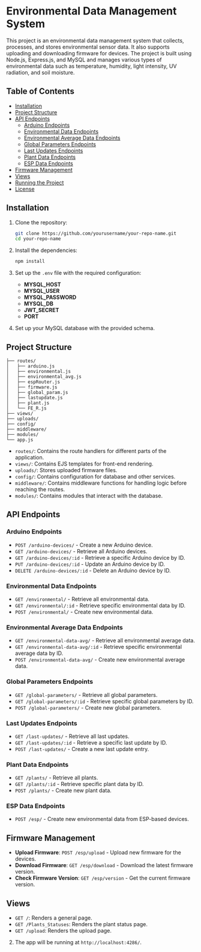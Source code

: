# Environmental Data Management System

This project is an environmental data management system that collects, processes, and stores environmental sensor data. It also supports uploading and downloading firmware for devices. The project is built using Node.js, Express.js, and MySQL and manages various types of environmental data such as temperature, humidity, light intensity, UV radiation, and soil moisture.

## Table of Contents
- [Installation](#installation)
- [Project Structure](#project-structure)
- [API Endpoints](#api-endpoints)
  - [Arduino Endpoints](#arduino-endpoints)
  - [Environmental Data Endpoints](#environmental-data-endpoints)
  - [Environmental Average Data Endpoints](#environmental-average-data-endpoints)
  - [Global Parameters Endpoints](#global-parameters-endpoints)
  - [Last Updates Endpoints](#last-updates-endpoints)
  - [Plant Data Endpoints](#plant-data-endpoints)
  - [ESP Data Endpoints](#esp-data-endpoints)
- [Firmware Management](#firmware-management)
- [Views](#views)
- [Running the Project](#running-the-project)
- [License](#license)

## Installation

1. Clone the repository:
   ```bash
   git clone https://github.com/yourusername/your-repo-name.git
   cd your-repo-name


2. Install the dependencies:
   ```bash
   npm install
   ```

3. Set up the `.env` file with the required configuration:
   - **MYSQL_HOST**
   - **MYSQL_USER**
   - **MYSQL_PASSWORD**
   - **MYSQL_DB**
   - **JWT_SECRET**
   - **PORT**

4. Set up your MySQL database with the provided schema.

## Project Structure

```
├── routes/
│   ├── arduino.js
│   ├── environmental.js
│   ├── environmental_avg.js
│   ├── espRouter.js
│   ├── firmware.js
│   ├── global_param.js
│   ├── lastupdate.js
│   ├── plant.js
│   └── FE_R.js
├── views/
├── uploads/
├── config/
├── middleware/
├── modules/
└── app.js
```

- `routes/`: Contains the route handlers for different parts of the application.
- `views/`: Contains EJS templates for front-end rendering.
- `uploads/`: Stores uploaded firmware files.
- `config/`: Contains configuration for database and other services.
- `middleware/`: Contains middleware functions for handling logic before reaching the routes.
- `modules/`: Contains modules that interact with the database.

## API Endpoints

### Arduino Endpoints

- `POST /arduino-devices/` - Create a new Arduino device.
- `GET /arduino-devices/` - Retrieve all Arduino devices.
- `GET /arduino-devices/:id` - Retrieve a specific Arduino device by ID.
- `PUT /arduino-devices/:id` - Update an Arduino device by ID.
- `DELETE /arduino-devices/:id` - Delete an Arduino device by ID.

### Environmental Data Endpoints

- `GET /environmental/` - Retrieve all environmental data.
- `GET /environmental/:id` - Retrieve specific environmental data by ID.
- `POST /environmental/` - Create new environmental data.

### Environmental Average Data Endpoints

- `GET /environmental-data-avg/` - Retrieve all environmental average data.
- `GET /environmental-data-avg/:id` - Retrieve specific environmental average data by ID.
- `POST /environmental-data-avg/` - Create new environmental average data.

### Global Parameters Endpoints

- `GET /global-parameters/` - Retrieve all global parameters.
- `GET /global-parameters/:id` - Retrieve specific global parameters by ID.
- `POST /global-parameters/` - Create new global parameters.

### Last Updates Endpoints

- `GET /last-updates/` - Retrieve all last updates.
- `GET /last-updates/:id` - Retrieve a specific last update by ID.
- `POST /last-updates/` - Create a new last update entry.

### Plant Data Endpoints

- `GET /plants/` - Retrieve all plants.
- `GET /plants/:id` - Retrieve specific plant data by ID.
- `POST /plants/` - Create new plant data.

### ESP Data Endpoints

- `POST /esp/` - Create new environmental data from ESP-based devices.

## Firmware Management

- **Upload Firmware**: `POST /esp/upload` - Upload new firmware for the devices.
- **Download Firmware**: `GET /esp/download` - Download the latest firmware version.
- **Check Firmware Version**: `GET /esp/version` - Get the current firmware version.

## Views

- `GET /`: Renders a general page.
- `GET /Plants_Statuses`: Renders the plant status page.
- `GET /upload`: Renders the upload page.



2. The app will be running at `http://localhost:4286/`.



